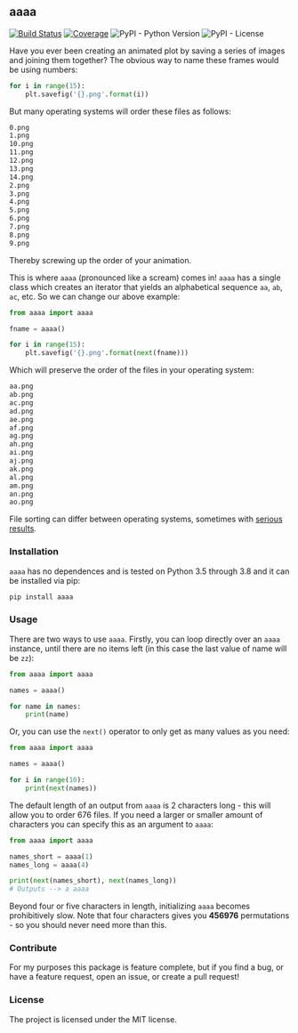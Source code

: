 ## aaaa

[![Build Status](https://travis-ci.com/sgrieve/aaaa.svg?branch=master)](https://travis-ci.com/sgrieve/aaaa) [![Coverage](https://img.shields.io/codecov/c/github/sgrieve/aaaa)](https://codecov.io/gh/sgrieve/aaaa) ![PyPI - Python Version](https://img.shields.io/pypi/pyversions/aaaa) ![PyPI - License](https://img.shields.io/pypi/l/aaaa)

Have you ever been creating an animated plot by saving a series of images and joining them together? The obvious way to name these frames would be using numbers:

```python
for i in range(15):
    plt.savefig('{}.png'.format(i))
```

But many operating systems will order these files as follows:

```bash
0.png
1.png
10.png
11.png
12.png
13.png
14.png
2.png
3.png
4.png
5.png
6.png
7.png
8.png
9.png
```

Thereby screwing up the order of your animation.

This is where `aaaa` (pronounced like a scream) comes in! `aaaa` has a single class which creates an iterator that yields an alphabetical sequence `aa`, `ab`, `ac`, etc. So we can change our above example:

```python
from aaaa import aaaa

fname = aaaa()

for i in range(15):
    plt.savefig('{}.png'.format(next(fname)))
```

Which will preserve the order of the files in your operating system:

```bash
aa.png
ab.png
ac.png
ad.png
ae.png
af.png
ag.png
ah.png
ai.png
aj.png
ak.png
al.png
am.png
an.png
ao.png
```

File sorting can differ between operating systems, sometimes with [serious results](https://arstechnica.com/information-technology/2019/10/chemists-discover-cross-platform-python-scripts-not-so-cross-platform/).


### Installation

`aaaa` has no dependences and is tested on Python 3.5 through 3.8 and it can be installed via pip:

```bash
pip install aaaa
```

### Usage

There are two ways to use `aaaa`. Firstly, you can loop directly over an `aaaa` instance, until there are no items left (in this case the last value of name will be `zz`):

```python
from aaaa import aaaa

names = aaaa()

for name in names:
    print(name)

```

Or, you can use the `next()` operator to only get as many values as you need:

```python
from aaaa import aaaa

names = aaaa()

for i in range(10):
    print(next(names))

```

The default length of an output from `aaaa` is 2 characters long - this will allow you to order 676 files. If you need a larger or smaller amount of characters you can specify this as an argument to `aaaa`:

```python
from aaaa import aaaa

names_short = aaaa(1)
names_long = aaaa(4)

print(next(names_short), next(names_long))
# Outputs --> a aaaa

```

Beyond four or five characters in length, initializing `aaaa` becomes prohibitively slow. Note that four characters gives you **456976** permutations - so you should never need more than this.


### Contribute

For my purposes this package is feature complete, but if you find a bug, or have a feature request, open an issue, or create a pull request!


### License

The project is licensed under the MIT license.
